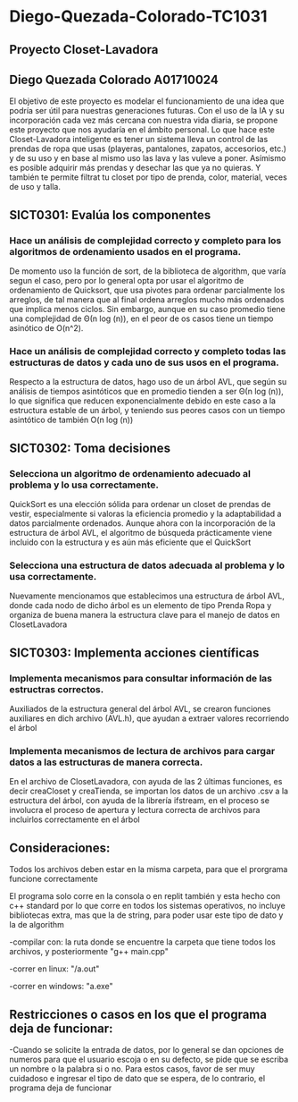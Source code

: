# Diego-Quezada-Colorado-TC1031

## Proyecto Closet-Lavadora
## Diego Quezada Colorado A01710024

El objetivo de este proyecto es modelar el funcionamiento de una idea que podría ser útil para nuestras generaciones futuras. Con el uso de la IA y su incorporación cada vez más cercana con nuestra vida diaria, se propone este proyecto que nos ayudaría en el ámbito personal. Lo que hace este Closet-Lavadora inteligente es tener un sistema lleva un control de las prendas de ropa que usas (playeras, pantalones, zapatos, accesorios, etc.) y de su uso y en base al mismo uso las lava y las vuleve a poner. Asímismo es posible adquirir más prendas y desechar las que ya no quieras. Y también te permite filtrat tu closet por tipo de prenda, color, material, veces de uso y talla.

## SICT0301: Evalúa los componentes
### Hace un análisis de complejidad correcto y completo para los algoritmos de ordenamiento usados en el programa.

De momento uso la función de sort, de la biblioteca de algorithm, que varía segun el caso, pero por lo general opta por usar el algoritmo de ordenamiento de Quicksort, que usa pivotes para ordenar parcialmente los arreglos, de tal manera que al final ordena arreglos mucho más ordenados que implica menos ciclos.
Sin embargo, aunque en su caso promedio tiene una complejidad de Θ(n log (n)), en el peor de os casos tiene un tiempo asinótico de O(n^2).

### Hace un análisis de complejidad correcto y completo todas las estructuras de datos y cada uno de sus usos en el programa.
Respecto a la estructura de datos, hago uso de un árbol AVL, que según su análisis de tiempos asintóticos que en promedio tienden a ser Θ(n log (n)), lo que significa que reducen exponencialmente debido en este caso a la estructura estable de un árbol, y teniendo sus peores casos con un tiempo asintótico de también O(n log (n))

## SICT0302: Toma decisiones
### Selecciona un algoritmo de ordenamiento adecuado al problema y lo usa correctamente.
QuickSort es una elección sólida para ordenar un closet de prendas de vestir, especialmente si valoras la eficiencia promedio y la adaptabilidad a datos parcialmente ordenados. Aunque ahora con la incorporación de la estructura de árbol AVL, el algoritmo de búsqueda prácticamente viene incluido con la estructura y es aún más eficiente que el QuickSort

### Selecciona una estructura de datos adecuada al problema y lo usa correctamente.
Nuevamente mencionamos que establecimos una estructura de árbol AVL, donde cada nodo de dicho árbol es un elemento de tipo Prenda Ropa y organiza de buena manera la estructura clave para el manejo de datos en ClosetLavadora

## SICT0303: Implementa acciones científicas

### Implementa mecanismos para consultar información de las estructras correctos.
Auxiliados de la estructura general del árbol AVL, se crearon funciones auxiliares en dich archivo (AVL.h), que ayudan a extraer valores recorriendo el árbol

### Implementa mecanismos de lectura de archivos para cargar datos a las estructuras de manera correcta.
En el archivo de ClosetLavadora, con ayuda de las 2 últimas funciones, es decir creaCloset y creaTienda, se importan los datos de un archivo .csv a la estructura del árbol, con ayuda de la librería ifstream, en el proceso se involucra el proceso de apertura y lectura correcta de archivos para incluirlos correctamente en el árbol

## Consideraciones:
Todos los archivos deben estar en la misma carpeta, para que el prorgrama funcione correctamente

El programa solo corre en la consola o en replit también y esta hecho con c++ standard por lo que corre en todos los sistemas operativos, no incluye bibliotecas extra, mas que la de string, para poder usar este tipo de dato y la de algorithm

-compilar con: la ruta donde se encuentre la carpeta que tiene todos los archivos, y posteriormente "g++ main.cpp"

-correr en linux: "/a.out"

-correr en windows: "a.exe"

## Restricciones o casos en los que el programa deja de funcionar:
-Cuando se solicite la entrada de datos, por lo general se dan opciones de numeros para que el usuario escoja o en su defecto, se pide que se escriba un nombre o la palabra si o no. Para estos casos, favor de ser muy cuidadoso e ingresar el tipo de dato que se espera, de lo contrario, el programa deja de funcionar
